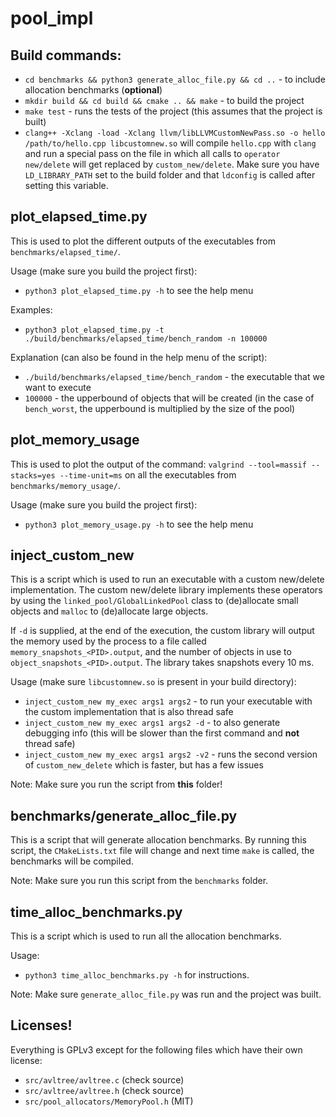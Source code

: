# pool_impl

## Build commands:

* `cd benchmarks && python3 generate_alloc_file.py && cd ..` -
to include allocation benchmarks (**optional**)
* `mkdir build && cd build && cmake .. && make` - to build the project
* `make test` - runs the tests of the project (this assumes that the project
is built)
* `clang++ -Xclang -load -Xclang llvm/libLLVMCustomNewPass.so -o
hello /path/to/hello.cpp libcustomnew.so` will compile `hello.cpp` with `clang`
and run a special pass on the file in which all calls to `operator new/delete`
will get replaced by `custom_new/delete`. Make sure you have `LD_LIBRARY_PATH`
set to the build folder and that `ldconfig` is called after setting this
variable.


## plot_elapsed_time.py

This is used to plot the different outputs of the executables from
`benchmarks/elapsed_time/`.

Usage (make sure you build the project first):
* `python3 plot_elapsed_time.py -h` to see the help menu

Examples:
* `python3 plot_elapsed_time.py -t ./build/benchmarks/elapsed_time/bench_random
-n 100000`

Explanation (can also be found in the help menu of the script):
* `./build/benchmarks/elapsed_time/bench_random` - the executable that we want
to execute
* `100000` - the upperbound of objects that will be created (in the case of
`bench_worst`, the upperbound is multiplied by the size of the pool)


## plot_memory_usage

This is used to plot the output of the command:
`valgrind --tool=massif --stacks=yes --time-unit=ms`
on all the executables from `benchmarks/memory_usage/`.

Usage (make sure you build the project first):
* `python3 plot_memory_usage.py -h` to see the help menu


## inject_custom_new

This is a script which is used to run an executable with a custom new/delete
implementation. The custom new/delete library implements these operators by
using the `linked_pool/GlobalLinkedPool` class to (de)allocate small objects and
`malloc` to (de)allocate large objects.

If `-d` is supplied, at the end of the execution, the custom library will output
the memory used by the process to a file called `memory_snapshots_<PID>.output`,
and the number of objects in use to `object_snapshots_<PID>.output`.
The library takes snapshots every 10 ms.

Usage (make sure `libcustomnew.so` is present in your build directory):
* `inject_custom_new my_exec args1 args2` - to run your executable with the
custom implementation that is also thread safe
* `inject_custom_new my_exec args1 args2 -d` - to also generate debugging info
(this will be slower than the first command and **not** thread safe)
* `inject_custom_new my_exec args1 args2 -v2` - runs the second version
of `custom_new_delete` which is faster, but has a few issues

Note: Make sure you run the script from **this** folder!


## benchmarks/generate_alloc_file.py

This is a script that will generate allocation benchmarks. By running this
script, the `CMakeLists.txt` file will change and next time `make` is called,
the benchmarks will be compiled.

Note: Make sure you run this script from the `benchmarks` folder.


## time_alloc_benchmarks.py

This is a script which is used to run all the allocation benchmarks.

Usage:
* `python3 time_alloc_benchmarks.py -h` for instructions.

Note: Make sure `generate_alloc_file.py` was run and the project was built.


## Licenses!
Everything is GPLv3 except for the following files which have their own license:
* `src/avltree/avltree.c` (check source)
* `src/avltree/avltree.h` (check source)
* `src/pool_allocators/MemoryPool.h` (MIT)
